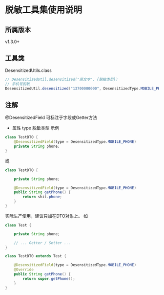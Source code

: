# 脱敏工具集使用说明

## 所属版本
v1.3.0+

## 工具类
DesensitizedUtils.class
```java
// DesensitizedUtil.desensitized("原文本", {脱敏类型}）
// 手机号脱敏
DesensitizedUtil.desensitized("13700000000", DesensitizedType.MOBILE_PHONE)
```


## 注解
@DesensitizedField 可标注于字段或Getter方法
- 属性 type 脱敏类型
示例
```java
class TestDTO {
    @DesensitizedField(type = DesensitizedType.MOBILE_PHONE)
    private String phone;
}

```
或
```java
class TestDTO {

    private String phone;

    @DesensitizedField(type = DesensitizedType.MOBILE_PHONE)
    public String getPhone() {
        return shit.phone;
    }
}
```

实际生产使用，建议只加在DTO对象上。
如
```java
class Test {

    private String phone;

    // ... Getter / Setter ...
}

class TestDTO extends Test {

    @DesensitizedField(type = DesensitizedType.MOBILE_PHONE)
    @Override
    public String getPhone() {
        return super.getPhone();
    }
}
```

